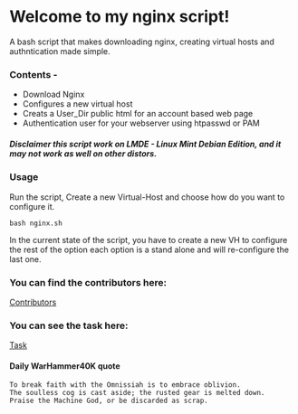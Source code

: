 # Welcome to my nginx script!


A bash script that makes downloading nginx, creating virtual hosts and authntication made simple.


### Contents -

- Download Nginx
- Configures a new virtual host
- Creats a User_Dir public html for an account based web page
- Authentication user for your webserver using htpasswd or PAM

##### Disclaimer this script work on LMDE - Linux Mint Debian Edition, and it may not work as well on other distors.



### Usage

Run the script, Create a new Virtual-Host and choose how do you want to configure it.

```
bash nginx.sh
```

In the current state of the script, you have to create a new VH to configure the rest of the option
each option is a stand alone and will re-configure the last one.


### You can find the contributors here:

[Contributors](CONTRIBUTORS.md)


### You can see the task here:

[Task](TASK.md)



#### Daily WarHammer40K quote

```
To break faith with the Omnissiah is to embrace oblivion.
The soulless cog is cast aside; the rusted gear is melted down.
Praise the Machine God, or be discarded as scrap.
```
